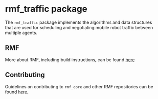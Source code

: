 # rmf\_traffic package

The `rmf_traffic` package implements the algorithms and data structures that are used for scheduling and negotiating mobile robot traffic between multiple agents.

## RMF

More about RMF, including build instructions, can be found [here](https://github.com/open-rmf/rmf)

## Contributing
Guidelines on contributing to `rmf_core` and other RMF repositories can be found [here](CONTRIBUTING.md).
